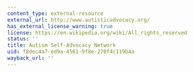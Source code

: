 ```yaml
---
content_type: external-resource
external_url: http://www.autisticadvocacy.org/
has_external_license_warning: true
license: https://en.wikipedia.org/wiki/All_rights_reserved
status: ''
title: Autism Self-Advocacy Network
uid: f8dec4a7-ed9a-4561-9f8e-270f4c119b4a
wayback_url: ''
---
```

